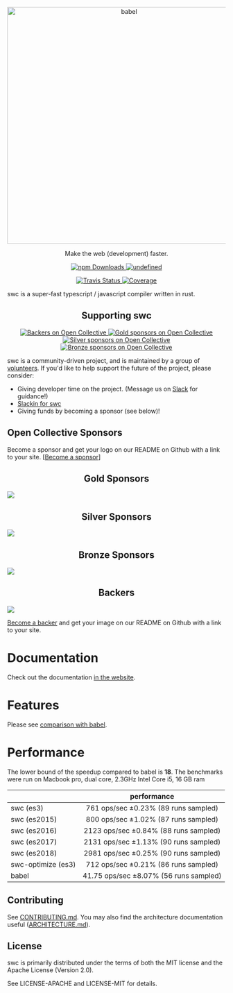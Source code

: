 <p align="center">
  <a href="https://swc-project.github.io/">
    <img alt="babel" src="https://raw.githubusercontent.com/swc-project/logo/master/swc.png" width="546">
  </a>
</p>

<p align="center">
   Make the web (development) faster.
</p>

<p align="center">
   <a href="https://www.npmjs.com/package/@swc/core">
      <img alt="npm Downloads" src="https://img.shields.io/npm/dw/@swc/core">
   </a>
    <a href="https://crates.io/crates/swc_ecma_parser">
      <img alt="undefined" src="https://img.shields.io/crates/d/swc_ecma_parser.svg?label=crates.io%20dowloads">
    </a>
</p>
<p align="center">
   <a href="https://travis-ci.org/swc-project/swc">
      <img alt="Travis Status" src="https://img.shields.io/travis/swc-project/swc/master.svg?label=travis&maxAge=43200">
   </a>
   <a href="https://codecov.io/gh/swc-project/swc">
      <img alt="Coverage" src="https://codecov.io/gh/swc-project/swc/branch/master/graph/badge.svg">
   </a>
</p>

swc is a super-fast typescript / javascript compiler written in rust.

<h2 align="center">Supporting swc</h2>

<p align="center">
   <a href="#backers">
      <img alt="Backers on Open Collective" src="https://opencollective.com/swc/tiers/backer/badge.svg?label=backer&color=brightgreen" />
   </a>
   <a href="#gold-sponsors">
      <img alt="Gold sponsors on Open Collective" src="https://opencollective.com/swc/tiers/gold-sponsors/badge.svg?label=Gold%20sponsors&color=brightgreen"/>
   </a>
   <a href="#silver-sponsors">
      <img alt="Silver sponsors on Open Collective" src="https://opencollective.com/swc/tiers/silver-sponsors/badge.svg?label=Silver%20sponsors&color=brightgreen"/>
   </a>
   <a href="#bronze-sponsors">
      <img alt="Bronze sponsors on Open Collective" src="https://opencollective.com/swc/tiers/bronze-sponsors/badge.svg?label=Bronze%20sponsors&color=brightgreen"/>
   </a>
</p>

swc is a community-driven project, and is maintained by a group of [volunteers](https://opencollective.com/swc#team). If you'd like to help support the future of the project, please consider:

 - Giving developer time on the project. (Message us on [Slack](https://swc-org.slack.com/) for guidance!)
 -  [Slackin for swc](https://swc-slackin.herokuapp.com)
 - Giving funds by becoming a sponsor (see below)!

## Open Collective Sponsors

Become a sponsor and get your logo on our README on Github with a link to your site. [[Become a sponsor](https://opencollective.com/swc#sponsor)]

<h2 id="gold-sponsers" align="center">Gold Sponsors</h2>
<a href="https://opencollective.com/swc">
    <img src="https://opencollective.com/swc/tiers/gold-sponsers.svg?avatarHeight=64">
</a>

<h2 id="silver-sponsers" align="center">Silver Sponsors</h2>
<a href="https://opencollective.com/swc">
    <img src="https://opencollective.com/swc/tiers/silver-sponsers.svg?avatarHeight=64">
</a>


<h2 id="bronze-sponsers" align="center">Bronze Sponsors</h2>
<a href="https://opencollective.com/swc">
    <img src="https://opencollective.com/swc/tiers/bronze-sponsers.svg?avatarHeight=64">
</a>


<h2 id="backers" align="center">Backers</h2>
<a href="https://opencollective.com/swc">
    <img src="https://opencollective.com/swc/tiers/backer.svg?avatarHeight=64">
</a>

[Become a backer](https://opencollective.com/swc#backer) and get your image on our README on Github with a link to your site.


# Documentation

Check out the documentation [in the website](https://swc-project.github.io/docs/installation).

# Features

Please see [comparison with babel](https://swc-project.github.io/docs/comparison-babel).

# Performance

The lower bound of the speedup compared to babel is **18**. The benchmarks were run on Macbook pro, dual core, 2.3GHz Intel Core i5, 16 GB ram

|                    |              performance               |
| ------------------ | :------------------------------------: |
| swc (es3)          |  761 ops/sec ±0.23% (89 runs sampled)  |
| swc (es2015)       |  800 ops/sec ±1.02% (87 runs sampled)  |
| swc (es2016)       | 2123 ops/sec ±0.84% (88 runs sampled) |
| swc (es2017)       | 2131 ops/sec ±1.13% (90 runs sampled) |
| swc (es2018)       | 2981 ops/sec ±0.25% (90 runs sampled) |
| swc-optimize (es3) |  712 ops/sec ±0.21% (86 runs sampled)  |
| babel              | 41.75 ops/sec ±8.07% (56 runs sampled) |

## Contributing

See [CONTRIBUTING.md](CONTRIBUTING.md). You may also find the architecture
documentation useful ([ARCHITECTURE.md](ARCHITECTURE.md)).

## License

swc is primarily distributed under the terms of both the MIT license
and the Apache License (Version 2.0).

See LICENSE-APACHE and LICENSE-MIT for details.

[babel]: https://github.com/babel/babel
[closure compiler]: https://github.com/google/closure-compiler
[rust]: https://www.rust-lang.org
